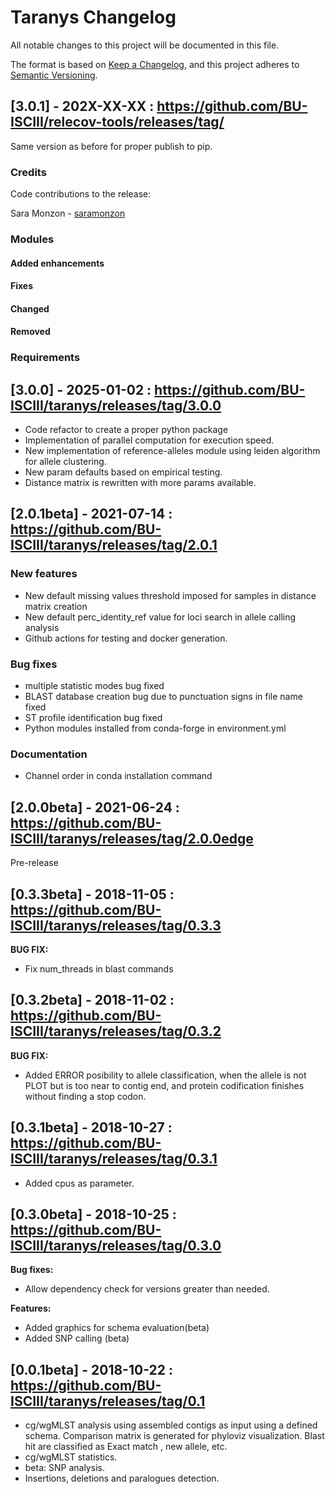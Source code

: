 # Taranys Changelog

All notable changes to this project will be documented in this file.

The format is based on [Keep a Changelog](https://keepachangelog.com/en/1.0.0/), and this project adheres to [Semantic Versioning](https://semver.org/spec/v2.0.0.html).

## [3.0.1] - 202X-XX-XX : https://github.com/BU-ISCIII/relecov-tools/releases/tag/

Same version as before for proper publish to pip.

### Credits

Code contributions to the release:

Sara Monzon - [saramonzon](https://github.com/saramonzon)

### Modules

#### Added enhancements

#### Fixes

#### Changed

#### Removed

### Requirements

## [3.0.0] - 2025-01-02 : https://github.com/BU-ISCIII/taranys/releases/tag/3.0.0

- Code refactor to create a proper python package
- Implementation of parallel computation for execution speed.
- New implementation of reference-alleles module using leiden algorithm for allele clustering.
- New param defaults based on empirical testing.
- Distance matrix is rewritten with more params available.

## [2.0.1beta] - 2021-07-14 : https://github.com/BU-ISCIII/taranys/releases/tag/2.0.1

### New features

- New default missing values threshold imposed for samples in distance matrix creation
- New default perc_identity_ref value for loci search in allele calling analysis
- Github actions for testing and docker generation.

### Bug fixes

- multiple statistic modes bug fixed
- BLAST database creation bug due to punctuation signs in file name fixed
- ST profile identification bug fixed
- Python modules installed from conda-forge in environment.yml

### Documentation

- Channel order in conda installation command

## [2.0.0beta] - 2021-06-24 : https://github.com/BU-ISCIII/taranys/releases/tag/2.0.0edge

Pre-release

## [0.3.3beta] - 2018-11-05 : https://github.com/BU-ISCIII/taranys/releases/tag/0.3.3

**BUG FIX:**

- Fix num_threads in blast commands

## [0.3.2beta] - 2018-11-02 : https://github.com/BU-ISCIII/taranys/releases/tag/0.3.2

**BUG FIX:**

- Added ERROR posibility to allele classification, when the allele is not PLOT but is too near to contig end, and protein codification finishes without finding a stop codon.

## [0.3.1beta] - 2018-10-27 : https://github.com/BU-ISCIII/taranys/releases/tag/0.3.1

- Added cpus as parameter.

## [0.3.0beta] - 2018-10-25 : https://github.com/BU-ISCIII/taranys/releases/tag/0.3.0

**Bug fixes:**

- Allow dependency check for versions greater than needed.

**Features:**

- Added graphics for schema evaluation(beta)
- Added SNP calling (beta)

## [0.0.1beta] - 2018-10-22 : https://github.com/BU-ISCIII/taranys/releases/tag/0.1

- cg/wgMLST analysis using assembled contigs as input using a defined schema. Comparison matrix is generated for phyloviz visualization. Blast hit are classified as Exact match , new allele, etc.
- cg/wgMLST statistics.
- beta: SNP analysis.
- Insertions, deletions and paralogues detection.